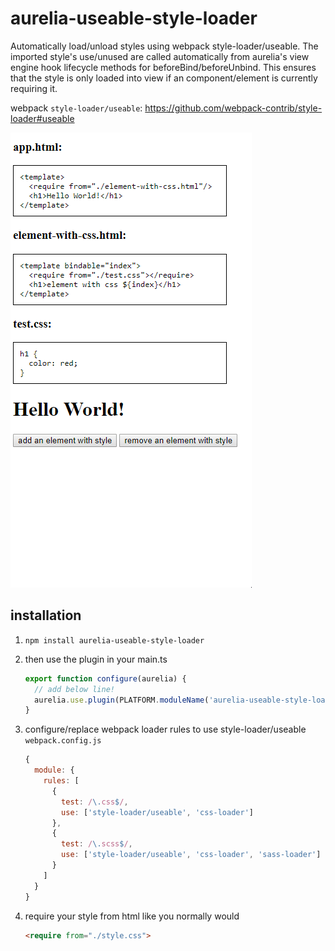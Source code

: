 # aurelia-useable-style-loader

Automatically load/unload styles using webpack style-loader/useable.  The imported style's use/unused are called automatically from aurelia's view engine hook lifecycle methods for beforeBind/beforeUnbind.  This ensures that the style is only loaded into view if an component/element is currently requiring it.

webpack `style-loader/useable`: https://github.com/webpack-contrib/style-loader#useable

![alt text](./example.gif "example")


## installation

1. `npm install aurelia-useable-style-loader`

2. then use the plugin in your main.ts
    ```javascript
    export function configure(aurelia) {
      // add below line!
      aurelia.use.plugin(PLATFORM.moduleName('aurelia-useable-style-loader'));
    }
    ```

3. configure/replace webpack loader rules to use style-loader/useable
    `webpack.config.js`
    ```javascript
    {
      module: {
        rules: [
          {
            test: /\.css$/,
            use: ['style-loader/useable', 'css-loader']
          },
          {
            test: /\.scss$/,
            use: ['style-loader/useable', 'css-loader', 'sass-loader']
          }
        ]
      }
    }
    ```

4. require your style from html like you normally would
   ```html
   <require from="./style.css">
   ```
